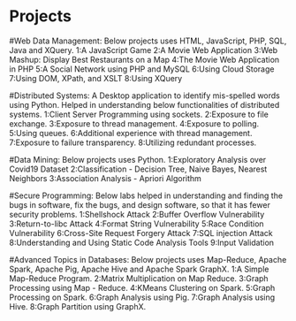 # Projects

#Web Data Management:
Below projects uses HTML, JavaScript, PHP, SQL, Java and XQuery.
1:A JavaScript Game
2:A Movie Web Application
3:Web Mashup: Display Best Restaurants on a Map
4:The Movie Web Application in PHP
5:A Social Network using PHP and MySQL
6:Using Cloud Storage
7:Using DOM, XPath, and XSLT
8:Using XQuery

#Distributed Systems:
A Desktop application to identify mis-spelled words using Python. 
Helped in understanding below functionalities of distributed systems. 
1:Client Server Programming using sockets.
2:Exposure to file exchange.
3:Exposure to thread management.
4:Exposure to polling.
5:Using queues.
6:Additional experience with thread management.
7:Exposure to failure transparency.
8:Utilizing redundant processes.

#Data Mining:
Below projects uses Python.
1:Exploratory Analysis over Covid19 Dataset
2:Classification - Decision Tree, Naive Bayes, Nearest Neighbors
3:Association Analysis - Apriori Algorithm

#Secure Programming:
Below labs helped in understanding and finding the bugs in software, fix the bugs, and design software, so that it has fewer security problems.
1:Shellshock Attack
2:Buffer Overflow Vulnerability
3:Return-to-libc Attack
4:Format String Vulnerability
5:Race Condition Vulnerability
6:Cross-Site Request Forgery Attack
7:SQL injection Attack
8:Understanding and Using Static Code Analysis Tools
9:Input Validation

#Advanced Topics in Databases:
Below projects uses Map-Reduce, Apache Spark, Apache Pig, Apache Hive and Apache Spark GraphX.
1:A Simple Map-Reduce Program. 
2:Matrix Multiplication on Map Reduce.
3:Graph Processing using Map - Reduce.
4:KMeans Clustering on Spark.
5:Graph Processing on Spark.
6:Graph Analysis using Pig.
7:Graph Analysis using Hive.
8:Graph Partition using GraphX.